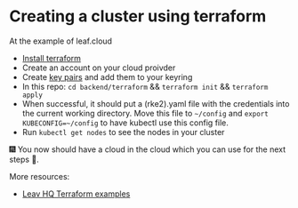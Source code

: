# Creating a cluster using terraform

At the example of leaf.cloud

- [Install terraform](https://www.terraform.io/downloads)
- Create an account on your cloud proivder
- Create [key pairs](https://docs.leaf.cloud/en/latest/Getting-Started/Key-pairs/) and add them to your keyring
- In this repo: `cd backend/terraform` && `terraform init` && `terraform apply`
- When successful, it should put a (rke2).yaml file with the credentials into the current working directory. Move this file to `~/config` and `export KUBECONFIG=~/config` to have kubectl use this config file.
- Run `kubectl get nodes` to see the nodes in your cluster

🎆 You now should have a cloud in the cloud which you can use for the next steps 🎇.

More resources:

- [Leav HQ Terraform examples](https://github.com/leafcloudhq/terraform-examples/tree/main/kubernetes-rke2)
